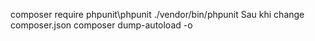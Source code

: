 composer require phpunit\phpunit
./vendor/bin/phpunit
Sau khi change composer.json
composer dump-autoload -o 
